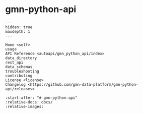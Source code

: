 # gmn-python-api

```{toctree}
---
hidden: true
maxdepth: 1
---

Home <self>
usage
API Reference <autoapi/gmn_python_api/index>
data_directory
rest_api
data_schemas
troubleshooting
contributing
License <license>
Changelog <https://github.com/gmn-data-platform/gmn-python-api/releases>
```

```{include} ../README.md
:start-after: "# gmn-python-api"
:relative-docs: docs/
:relative-images:
```
